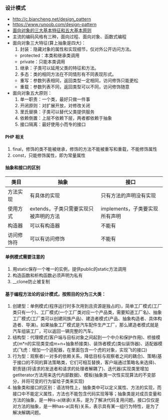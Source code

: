 ### 设计模式

* http://c.biancheng.net/design_pattern
* https://www.runoob.com/design-pattern
* [面向对象的三大基本特征和五大基本原则](https://segmentfault.com/a/1190000021898422)
* 主流的编码风格有三种，面向过程、面向对象、函数式编程
* 面向对象三大特征(算上抽象是四大)：
  1. 封装：隐藏对象的属性和实现细节，仅对外公开访问方法。
    * protected：本类和继承类调用
    * private：只能本类调用
  1. 继承：子类可以延用父类的特征和方法。
  1. 多态：类的相同方法在不同情形有不同表现形式。
    * 重写：参数列表相同，返回类型一定相同，访问修饰只能更松
    * 重载：参数列表不同，返回类型可以不同，访问修饰随意
* 面向对象五大原则：
  1. 单一职责：一个类，最好只做一件事
  1. 开闭原则：对扩展开放，对修改关闭
  1. 里氏替换：子类可以替代父类提供服务
  1. 依赖倒置：上层不依赖下层，两者都依赖于抽象
  1. 接口隔离：最好使用小而专的接口

#### PHP 相关
  1. final，修饰的类不能被继承，修饰的方法不能被重写和重载，不能修饰属性
  1. const，只能修饰属性，即为常量属性

#### 抽象和接口的区别
|  类目   | 抽象  | 接口 |
|  ----  | ----  | ----  |
| 方法实现  |有具体的实现  |只有方法的声明没有实现|
| 使用方式  |extends，子类只需要实现只被声明的方法 |implements，子类要实现所有声明|
| 构造器    |可以有构造器 |不能有|
| 访问修饰符 |可以有访问修饰 |不能有|

#### 单例模式需要注意的
1. 用static保存一个唯一的实例，提供public的static方法调用
1. 构造函数和析构函数必须声明为私有
1. __clone防止被复制

#### 基于编程方法论的设计模式，按照目的分为三大类：
1. 创建型：单例模式(程序运行时多次用到且资源是独占的)，简单工厂模式(工厂类只有一个)、工厂模式(一个工厂类对应一个产品类，需要知道工厂名)、抽象工厂模式(工厂类可以创建同族产品)、建造者模式(产品、抽象构造者、具体构造者、导演)。如果抽象工厂模式是汽车配件生产工厂，那么建造者模式就是汽车组装工厂，可以返回一辆完整的汽车。
1. 结构型：代理模式(客户端与目标对象之间起到一个中介和保护作用)、桥接模式(m*n的实现类变成m+n+抽象桥接类)、装饰者模式(类似装饰器)、适配器模式(飞虎：增加一个适配器，在里面包含一个虎的对象，实现飞的接口)
1. 行为型：观察者(一对多的依赖关系，降低目标与观察者之间的耦合)、策略(基于接口的不同的算法策略类，它们可相互替换，客户端通过策略名来选择)、职责链(将请求的发送者和请求的处理者解耦了)、迭代器(实现类里增加getIterator方法用来迭代内部数据)、模板(抽象类一次性实现算法的不变部分，并将可变的行为留给子类来实现)
1. 抽象类和接口的区别：语法特性上，抽象类中可以定义属性、方法的实现，而接口中不能定义属性，方法也不能包含代码实现等等；抽象类是对成员变量和方法的抽象，是一种is-a(继承)关系，是为了解决代码复用问题。接口仅仅是对方法的抽象，是一种has-a(具有)关系，表示具有某一组行为特性，是为了解决解耦问题。

